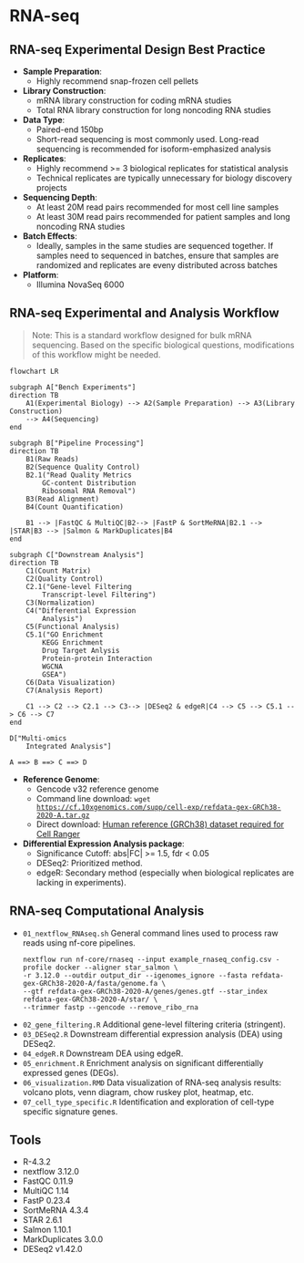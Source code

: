 # RNA-seq
## RNA-seq Experimental Design Best Practice
- **Sample Preparation**:
  * Highly recommend snap-frozen cell pellets
- **Library Construction**:
  * mRNA library construction for coding mRNA studies
  * Total RNA library construction for long noncoding RNA studies
- **Data Type**:
  * Paired-end 150bp
  * Short-read sequencing is most commonly used. Long-read sequencing is recommended for isoform-emphasized analysis
- **Replicates**:
    * Highly recommend >= 3 biological replicates for statistical analysis
    * Technical replicates are typically unnecessary for biology discovery projects
- **Sequencing Depth**:
    * At least 20M read pairs recommended for most cell line samples
    * At least 30M read pairs recommended for patient samples and long noncoding RNA studies
- **Batch Effects**:
    * Ideally, samples in the same studies are sequenced together. If samples need to sequenced in batches, ensure that samples are randomized and replicates are eveny distributed across batches
- **Platform**:
    * Illumina NovaSeq 6000

## RNA-seq Experimental and Analysis Workflow

> Note: This is a standard workflow designed for bulk mRNA sequencing. Based on the specific biological questions, modifications of this workflow might be needed.

```mermaid
flowchart LR

subgraph A["Bench Experiments"]
direction TB
    A1(Experimental Biology) --> A2(Sample Preparation) --> A3(Library Construction)
    --> A4(Sequencing)
end

subgraph B["Pipeline Processing"]
direction TB
    B1(Raw Reads)
    B2(Sequence Quality Control)
    B2.1("Read Quality Metrics
        GC-content Distribution
        Ribosomal RNA Removal")
    B3(Read Alignment)
    B4(Count Quantification)

    B1 --> |FastQC & MultiQC|B2--> |FastP & SortMeRNA|B2.1 --> |STAR|B3 --> |Salmon & MarkDuplicates|B4
end

subgraph C["Downstream Analysis"]
direction TB
    C1(Count Matrix) 
    C2(Quality Control) 
    C2.1("Gene-level Filtering
        Transcript-level Filtering") 
    C3(Normalization) 
    C4("Differential Expression
        Analysis")
    C5(Functional Analysis) 
    C5.1("GO Enrichment
        KEGG Enrichment
        Drug Target Anlysis
        Protein-protein Interaction
        WGCNA
        GSEA")
    C6(Data Visualization)
    C7(Analysis Report)

    C1 --> C2 --> C2.1 --> C3--> |DESeq2 & edgeR|C4 --> C5 --> C5.1 --> C6 --> C7
end

D["Multi-omics
    Integrated Analysis"]

A ==> B ==> C ==> D
```
- **Reference Genome**:
    * Gencode v32 reference genome
    * Command line download: <code>wget https://cf.10xgenomics.com/supp/cell-exp/refdata-gex-GRCh38-2020-A.tar.gz</code>
    * Direct download: [Human reference (GRCh38) dataset required for Cell Ranger](https://support.10xgenomics.com/single-cell-gene-expression/software/downloads/latest/)
- **Differential Expression Analysis package**:
    * Significance Cutoff: abs|FC| >= 1.5, fdr < 0.05
    * DESeq2: Prioritized method.
    * edgeR: Secondary method (especially when biological replicates are lacking in experiments).

## RNA-seq Computational Analysis
- `01_nextflow_RNAseq.sh` General command lines used to process raw reads using nf-core pipelines.
  ```
  nextflow run nf-core/rnaseq --input example_rnaseq_config.csv -profile docker --aligner star_salmon \
  -r 3.12.0 --outdir output_dir --igenomes_ignore --fasta refdata-gex-GRCh38-2020-A/fasta/genome.fa \
  --gtf refdata-gex-GRCh38-2020-A/genes/genes.gtf --star_index refdata-gex-GRCh38-2020-A/star/ \
  --trimmer fastp --gencode --remove_ribo_rna
  ```
- `02_gene_filtering.R` Additional gene-level filtering criteria (stringent).
- `03_DESeq2.R` Downstream differential expression analysis (DEA) using DESeq2.
- `04_edgeR.R` Downstream DEA using edgeR.
- `05_enrichment.R` Enrichment analysis on significant differentially expressed genes (DEGs).
- `06_visualization.RMD` Data visualization of RNA-seq analysis results: volcano plots, venn diagram, chow ruskey plot, heatmap, etc.
- `07_cell_type_specific.R` Identification and exploration of cell-type specific signature genes.

## Tools 
- R-4.3.2
- nextflow 3.12.0
- FastQC 0.11.9
- MultiQC 1.14
- FastP 0.23.4
- SortMeRNA 4.3.4
- STAR 2.6.1
- Salmon 1.10.1
- MarkDuplicates 3.0.0
- DESeq2 v1.42.0














